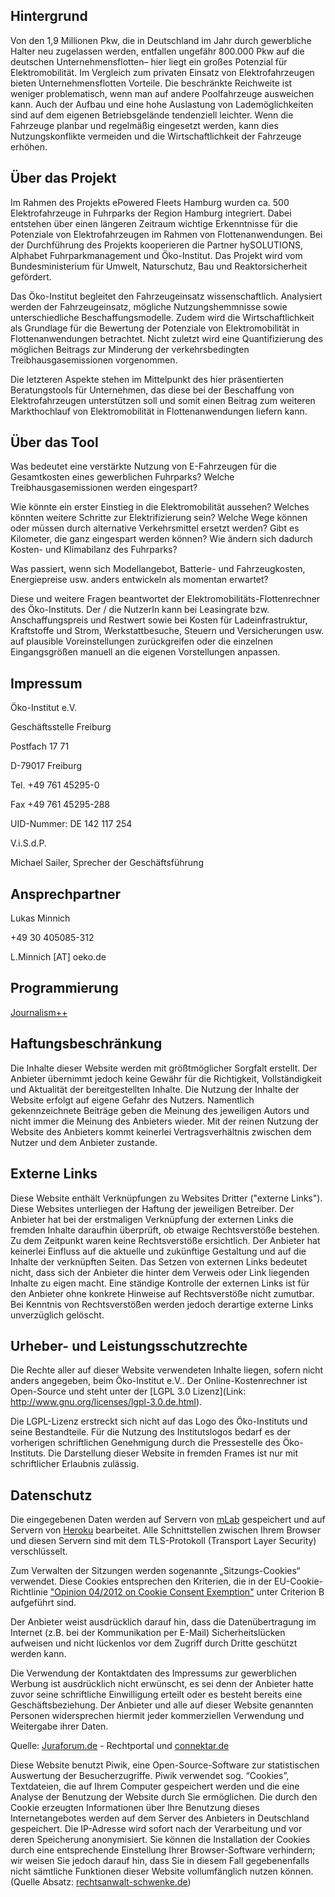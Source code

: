 ## Hintergrund

Von den 1,9 Millionen Pkw, die in Deutschland im Jahr durch gewerbliche Halter neu zugelassen werden, entfallen ungefähr 800.000 Pkw auf die deutschen Unternehmensflotten– hier liegt ein großes Potenzial für Elektromobilität. Im Vergleich zum privaten Einsatz von Elektrofahrzeugen bieten Unternehmensflotten Vorteile. Die beschränkte Reichweite ist weniger problematisch, wenn man auf andere Poolfahrzeuge ausweichen kann. Auch der Aufbau und eine hohe Auslastung von Lademöglichkeiten sind auf dem eigenen Betriebsgelände tendenziell leichter. Wenn die Fahrzeuge planbar und regelmäßig eingesetzt werden, kann dies Nutzungskonflikte vermeiden und die Wirtschaftlichkeit der Fahrzeuge erhöhen.

## Über das Projekt

Im Rahmen des Projekts ePowered Fleets Hamburg wurden ca. 500 Elektrofahrzeuge in Fuhrparks der Region Hamburg integriert. Dabei entstehen über einen längeren Zeitraum wichtige Erkenntnisse für die Potenziale von Elektrofahrzeugen im Rahmen von Flottenanwendungen. Bei der Durchführung des Projekts kooperieren die Partner hySOLUTIONS, Alphabet Fuhrparkmanagement und Öko-Institut. Das Projekt wird vom Bundesministerium für Umwelt, Naturschutz, Bau und Reaktorsicherheit gefördert.

Das Öko-Institut begleitet den Fahrzeugeinsatz wissenschaftlich. Analysiert werden der Fahrzeugeinsatz, mögliche Nutzungshemmnisse sowie unterschiedliche Beschaffungsmodelle. Zudem wird die Wirtschaftlichkeit als Grundlage für die Bewertung der Potenziale von Elektromobilität in Flottenanwendungen betrachtet. Nicht zuletzt wird eine Quantifizierung des möglichen Beitrags zur Minderung der verkehrsbedingten Treibhausgasemissionen vorgenommen.

Die letzteren Aspekte stehen im Mittelpunkt des hier präsentierten Beratungstools für Unternehmen, das diese bei der Beschaffung von Elektrofahrzeugen unterstützen soll und somit einen Beitrag zum weiteren Markthochlauf von Elektromobilität in Flottenanwendungen liefern kann.

## Über das Tool

Was bedeutet eine verstärkte Nutzung von E-Fahrzeugen für die Gesamtkosten eines gewerblichen Fuhrparks? Welche Treibhausgasemissionen werden eingespart?

Wie könnte ein erster Einstieg in die Elektromobilität aussehen? Welches könnten weitere Schritte zur Elektrifizierung sein? Welche Wege können oder müssen durch alternative Verkehrsmittel ersetzt werden? Gibt es Kilometer, die ganz eingespart werden können? Wie ändern sich dadurch Kosten- und Klimabilanz des Fuhrparks?

Was passiert, wenn sich Modellangebot, Batterie- und Fahrzeugkosten, Energiepreise usw. anders entwickeln als momentan erwartet?

Diese und weitere Fragen beantwortet der Elektromobilitäts-Flottenrechner des Öko-Instituts. Der / die NutzerIn kann bei Leasingrate bzw. Anschaffungspreis und Restwert sowie bei Kosten für Ladeinfrastruktur, Kraftstoffe und Strom, Werkstattbesuche, Steuern und Versicherungen usw. auf plausible Voreinstellungen zurückgreifen oder die einzelnen Eingangsgrößen manuell an die eigenen Vorstellungen anpassen.

## Impressum

Öko-Institut e.V.

Geschäftsstelle Freiburg

Postfach 17 71

D-79017 Freiburg

Tel. +49 761 45295-0

Fax +49 761 45295-288

UID-Nummer: DE 142 117 254

V.i.S.d.P.

Michael Sailer, Sprecher der Geschäftsführung

## Ansprechpartner

Lukas Minnich

+49 30 405085-312

L.Minnich [AT] oeko.de

## Programmierung

<a href="http://jplusplus.org" target="_blank">Journalism++</a>

## Haftungsbeschränkung

Die Inhalte dieser Website werden mit größtmöglicher Sorgfalt erstellt. Der Anbieter übernimmt jedoch keine Gewähr für die Richtigkeit, Vollständigkeit und Aktualität der bereitgestellten Inhalte. Die Nutzung der Inhalte der Website erfolgt auf eigene Gefahr des Nutzers. Namentlich gekennzeichnete Beiträge geben die Meinung des jeweiligen Autors und nicht immer die Meinung des Anbieters wieder. Mit der reinen Nutzung der Website des Anbieters kommt keinerlei Vertragsverhältnis zwischen dem Nutzer und dem Anbieter zustande. 

## Externe Links

Diese Website enthält Verknüpfungen zu Websites Dritter ("externe Links"). Diese Websites unterliegen der Haftung der jeweiligen Betreiber. Der Anbieter hat bei der erstmaligen Verknüpfung der externen Links die fremden Inhalte daraufhin überprüft, ob etwaige Rechtsverstöße bestehen. Zu dem Zeitpunkt waren keine Rechtsverstöße ersichtlich. Der Anbieter hat keinerlei Einfluss auf die aktuelle und zukünftige Gestaltung und auf die Inhalte der verknüpften Seiten. Das Setzen von externen Links bedeutet nicht, dass sich der Anbieter die hinter dem Verweis oder Link liegenden Inhalte zu eigen macht. Eine ständige Kontrolle der externen Links ist für den Anbieter ohne konkrete Hinweise auf Rechtsverstöße nicht zumutbar. Bei Kenntnis von Rechtsverstößen werden jedoch derartige externe Links unverzüglich gelöscht. 

## Urheber- und Leistungsschutzrechte

Die Rechte aller auf dieser Website verwendeten Inhalte liegen, sofern nicht anders angegeben, beim Öko-Institut e.V.. Der Online-Kostenrechner ist Open-Source und steht unter der [LGPL 3.0 Lizenz](Link: http://www.gnu.org/licenses/lgpl-3.0.de.html). 

Die LGPL-Lizenz erstreckt sich nicht auf das Logo des Öko-Instituts und seine Bestandteile. Für die Nutzung des Institutslogos bedarf es der vorherigen schriftlichen Genehmigung durch die Pressestelle des Öko-Instituts. 
Die Darstellung dieser Website in fremden Frames ist nur mit schriftlicher Erlaubnis zulässig.

## Datenschutz

Die eingegebenen Daten werden auf Servern von <a href="https://mlab.com/" target="_blank">mLab</a> gespeichert und auf Servern von <a href="http://heroku.com" target="_blank">Heroku</a> bearbeitet. Alle Schnittstellen zwischen Ihrem Browser und diesen Servern sind mit dem TLS-Protokoll (Transport Layer Security) verschlüsselt.

Zum Verwalten der Sitzungen werden sogenannte „Sitzungs-Cookies“ verwendet. Diese Cookies entsprechen den Kriterien, die in der EU-Cookie-Richtlinie <a href="http://ec.europa.eu/justice/data-protection/article-29/documentation/opinion-recommendation/files/2012/wp194_en.pdf" target="_blank">"Opinion 04/2012 on Cookie Consent Exemption"</a> unter Criterion B aufgeführt sind.

Der Anbieter weist ausdrücklich darauf hin, dass die Datenübertragung im Internet (z.B. bei der Kommunikation per E-Mail) Sicherheitslücken aufweisen und nicht lückenlos vor dem Zugriff durch Dritte geschützt werden kann. 

Die Verwendung der Kontaktdaten des Impressums zur gewerblichen Werbung ist ausdrücklich nicht erwünscht, es sei denn der Anbieter hatte zuvor seine schriftliche Einwilligung erteilt oder es besteht bereits eine Geschäftsbeziehung. Der Anbieter und alle auf dieser Website genannten Personen widersprechen hiermit jeder kommerziellen Verwendung und Weitergabe ihrer Daten. 

Quelle: [Juraforum.de](http://juraforum.de) - Rechtportal und [connektar.de](http://www.connektar.de)

Diese Website benutzt Piwik, eine Open-Source-Software zur statistischen Auswertung der Besucherzugriffe. Piwik verwendet sog. “Cookies”, Textdateien, die auf Ihrem Computer gespeichert werden und die eine Analyse der Benutzung der Website durch Sie ermöglichen. Die durch den Cookie erzeugten Informationen über Ihre Benutzung dieses Internetangebotes werden auf dem Server des Anbieters in Deutschland gespeichert. Die IP-Adresse wird sofort nach der Verarbeitung und vor deren Speicherung anonymisiert. Sie können die Installation der Cookies durch eine entsprechende Einstellung Ihrer Browser-Software verhindern; wir weisen Sie jedoch darauf hin, dass Sie in diesem Fall gegebenenfalls nicht sämtliche Funktionen dieser Website vollumfänglich nutzen können. (Quelle Absatz: [rechtsanwalt-schwenke.de](http://rechtsanwalt-schwenke.de/piwik-als-alternative-zu-google-analytics-mit-datenschutzmuster/))